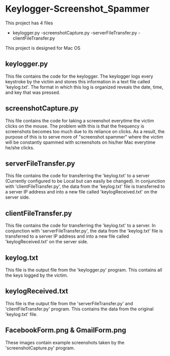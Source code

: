 # Keylogger-Screenshot_Spammer

This project has 4 files
  - keylogger.py
  -screenshotCapture.py
  -serverFileTransfer.py
  -clientFileTransfer.py

This project is designed for Mac OS

## keylogger.py
  This file contains the code for the keylogger. The keylogger logs every keystroke by the victim and stores this information       in a text file called 'keylog.txt'. The format in which this log is organized reveals the date, time, and key that was pressed.

## screenshotCapture.py
  This file contains the code for taking a screenshot everytime the victim clicks on the mouse. The problem with this is that the frequency is screenshots becomes too much due to its reliance on clicks. As a result, the purpose of this is to serve more of "screenshot spammer" where the victim will be constantly spammed with screenshots on his/her Mac everytime he/she clicks.

## serverFileTransfer.py
  This file contains the code for transferring the 'keylog.txt' to a server (Currently configured to be Local but can easily be changed). In conjunction with 'clientFileTransfer.py', the data from the 'keylog.txt' file is transferred to a server IP address and into a new file called 'keylogReceived.txt' on the server side.
  
## clientFileTransfer.py
  This file contains the code for transferring the 'keylog.txt' to a server. In conjunction with 'serverFileTransfer.py', the data from the 'keylog.txt' file is transferred to a server IP address and into a new file called 'keylogReceived.txt' on the server side.
  
## keylog.txt
  This file is the output file from the 'keylogger.py' program. This contains all the keys logged by the victim.
  
## keylogReceived.txt
  This file is the output file from the 'serverFileTransfer.py' and 'clientFileTransfer.py' program. This contains the data from the original 'keylog.txt' file.
  
## FacebookForm.png & GmailForm.png
  These images contain example screenshots taken by the 'screenshotCapture.py' program.
  

